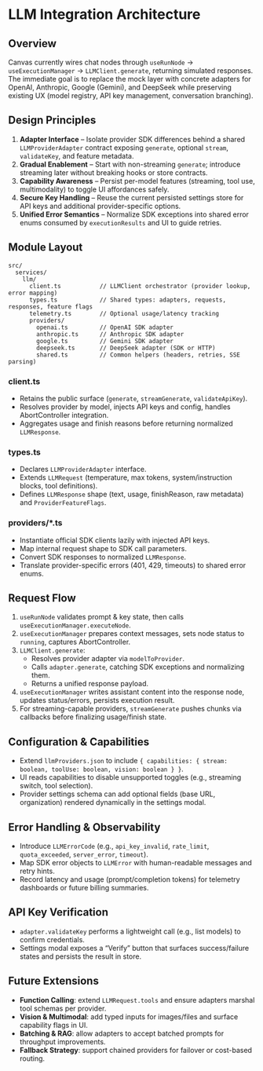# LLM Integration Architecture

## Overview
Canvas currently wires chat nodes through `useRunNode` → `useExecutionManager` → `LLMClient.generate`, returning simulated responses. The immediate goal is to replace the mock layer with concrete adapters for OpenAI, Anthropic, Google (Gemini), and DeepSeek while preserving existing UX (model registry, API key management, conversation branching).

## Design Principles
1. **Adapter Interface** – Isolate provider SDK differences behind a shared `LLMProviderAdapter` contract exposing `generate`, optional `stream`, `validateKey`, and feature metadata.
2. **Gradual Enablement** – Start with non-streaming `generate`; introduce streaming later without breaking hooks or store contracts.
3. **Capability Awareness** – Persist per-model features (streaming, tool use, multimodality) to toggle UI affordances safely.
4. **Secure Key Handling** – Reuse the current persisted settings store for API keys and additional provider-specific options.
5. **Unified Error Semantics** – Normalize SDK exceptions into shared error enums consumed by `executionResults` and UI to guide retries.

## Module Layout
```
src/
  services/
    llm/
      client.ts           // LLMClient orchestrator (provider lookup, error mapping)
      types.ts            // Shared types: adapters, requests, responses, feature flags
      telemetry.ts        // Optional usage/latency tracking
      providers/
        openai.ts         // OpenAI SDK adapter
        anthropic.ts      // Anthropic SDK adapter
        google.ts         // Gemini SDK adapter
        deepseek.ts       // DeepSeek adapter (SDK or HTTP)
        shared.ts         // Common helpers (headers, retries, SSE parsing)
```

### client.ts
- Retains the public surface (`generate`, `streamGenerate`, `validateApiKey`).
- Resolves provider by model, injects API keys and config, handles AbortController integration.
- Aggregates usage and finish reasons before returning normalized `LLMResponse`.

### types.ts
- Declares `LLMProviderAdapter` interface.
- Extends `LLMRequest` (temperature, max tokens, system/instruction blocks, tool definitions).
- Defines `LLMResponse` shape (text, usage, finishReason, raw metadata) and `ProviderFeatureFlags`.

### providers/*.ts
- Instantiate official SDK clients lazily with injected API keys.
- Map internal request shape to SDK call parameters.
- Convert SDK responses to normalized `LLMResponse`.
- Translate provider-specific errors (401, 429, timeouts) to shared error enums.

## Request Flow
1. `useRunNode` validates prompt & key state, then calls `useExecutionManager.executeNode`.
2. `useExecutionManager` prepares context messages, sets node status to `running`, captures AbortController.
3. `LLMClient.generate`:
   - Resolves provider adapter via `modelToProvider`.
   - Calls `adapter.generate`, catching SDK exceptions and normalizing them.
   - Returns a unified response payload.
4. `useExecutionManager` writes assistant content into the response node, updates status/errors, persists execution result.
5. For streaming-capable providers, `streamGenerate` pushes chunks via callbacks before finalizing usage/finish state.

## Configuration & Capabilities
- Extend `llmProviders.json` to include `{ capabilities: { stream: boolean, toolUse: boolean, vision: boolean } }`.
- UI reads capabilities to disable unsupported toggles (e.g., streaming switch, tool selection).
- Provider settings schema can add optional fields (base URL, organization) rendered dynamically in the settings modal.

## Error Handling & Observability
- Introduce `LLMErrorCode` (e.g., `api_key_invalid`, `rate_limit`, `quota_exceeded`, `server_error`, `timeout`).
- Map SDK error objects to `LLMError` with human-readable messages and retry hints.
- Record latency and usage (prompt/completion tokens) for telemetry dashboards or future billing summaries.

## API Key Verification
- `adapter.validateKey` performs a lightweight call (e.g., list models) to confirm credentials.
- Settings modal exposes a “Verify” button that surfaces success/failure states and persists the result in store.

## Future Extensions
- **Function Calling**: extend `LLMRequest.tools` and ensure adapters marshal tool schemas per provider.
- **Vision & Multimodal**: add typed inputs for images/files and surface capability flags in UI.
- **Batching & RAG**: allow adapters to accept batched prompts for throughput improvements.
- **Fallback Strategy**: support chained providers for failover or cost-based routing.
